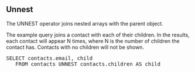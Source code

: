 ## Unnest 

The UNNEST operator joins nested arrays with the parent object.

The example query joins a contact with each of their children. In the results, each contact will appear N times, where N is 
the number of children the contact has. Contacts with no children will not be shown.

<pre id="example">
SELECT contacts.email, child 
   FROM contacts UNNEST contacts.children AS child
</pre>
